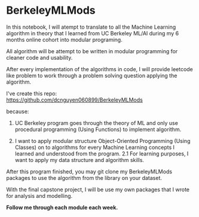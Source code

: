 # BerkeleyMLMods

In this notebook, I will atempt to translate to all the Machine Learning algorithm in theory that  I learned from UC Berkeley ML/AI during my 6 months online cohort into modular programing.

All algorithm will be attempt to be written in modular programming for cleaner code and usability.

After every implementation of the algorithms in code, I will provide leetcode like problem to work through a problem solving question applying the algorithm.

I've create this repo:
https://github.com/dcnguyen060899/BerkeleyMLMods

because:
1. UC Berkeley program goes through the theory of ML and only use procedural programming (Using Functions) to implement algorithm.

2. I want to apply modular structure Object-Oriented Programming (Using Classes) on to algorithms for every Machine Learning concepts I learned and understood from the program.
  2.1 For learning purposes, I want to apply my data structure and algorithm skills.

After this program finished, you may git clone my BerkeleyMLMods packages to use the algorithm from the library on your dataset.

With the final capstone project, I will be use my own packages that I wrote for analysis and modelling.

**Follow me through each module each week.**
